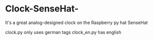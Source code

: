 # Clock-SenseHat-
It's a great analog-designed clock on the Raspberry py hat SenseHat

clock.py only uses german tags
clock_en.py has english

